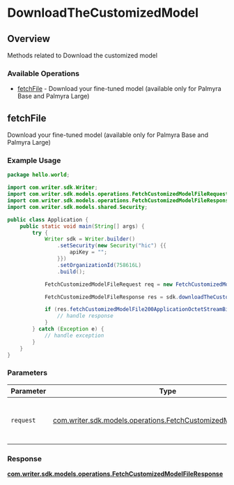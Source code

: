# DownloadTheCustomizedModel

## Overview

Methods related to Download the customized model

### Available Operations

* [fetchFile](#fetchfile) - Download your fine-tuned model (available only for Palmyra Base and Palmyra Large)

## fetchFile

Download your fine-tuned model (available only for Palmyra Base and Palmyra Large)

### Example Usage

```java
package hello.world;

import com.writer.sdk.Writer;
import com.writer.sdk.models.operations.FetchCustomizedModelFileRequest;
import com.writer.sdk.models.operations.FetchCustomizedModelFileResponse;
import com.writer.sdk.models.shared.Security;

public class Application {
    public static void main(String[] args) {
        try {
            Writer sdk = Writer.builder()
                .setSecurity(new Security("hic") {{
                    apiKey = "";
                }})
                .setOrganizationId(758616L)
                .build();

            FetchCustomizedModelFileRequest req = new FetchCustomizedModelFileRequest("totam", "beatae");            

            FetchCustomizedModelFileResponse res = sdk.downloadTheCustomizedModel.fetchFile(req);

            if (res.fetchCustomizedModelFile200ApplicationOctetStreamBinaryString != null) {
                // handle response
            }
        } catch (Exception e) {
            // handle exception
        }
    }
}
```

### Parameters

| Parameter                                                                                                                      | Type                                                                                                                           | Required                                                                                                                       | Description                                                                                                                    |
| ------------------------------------------------------------------------------------------------------------------------------ | ------------------------------------------------------------------------------------------------------------------------------ | ------------------------------------------------------------------------------------------------------------------------------ | ------------------------------------------------------------------------------------------------------------------------------ |
| `request`                                                                                                                      | [com.writer.sdk.models.operations.FetchCustomizedModelFileRequest](../../models/operations/FetchCustomizedModelFileRequest.md) | :heavy_check_mark:                                                                                                             | The request object to use for the request.                                                                                     |


### Response

**[com.writer.sdk.models.operations.FetchCustomizedModelFileResponse](../../models/operations/FetchCustomizedModelFileResponse.md)**


